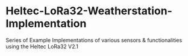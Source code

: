# Heltec-LoRa32-Weatherstation-Implementation
Series of Example Implementations of various sensors &amp; functionalities using the Heltec LoRa32 V2.1
